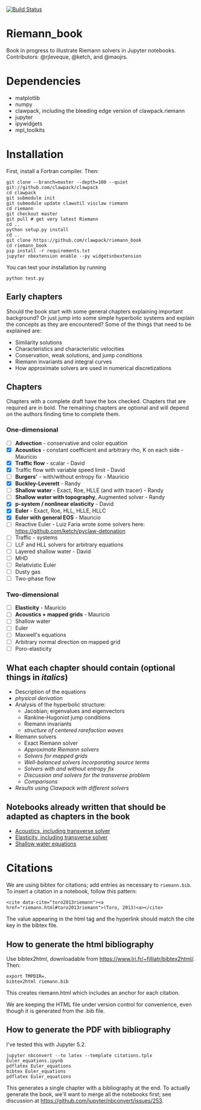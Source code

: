 [![Build Status](https://travis-ci.org/clawpack/riemann_book.svg?branch=master)](https://travis-ci.org/clawpack/riemann_book)

# Riemann_book
Book in progress to illustrate Riemann solvers in Jupyter notebooks.
Contributors: @rjleveque, @ketch, and @maojrs.
  
# Dependencies
- matplotlib
- numpy
- clawpack, including the bleeding edge version of clawpack.riemann
- jupyter
- ipywidgets
- mpl_toolkits

# Installation
First, install a Fortran compiler.  Then:

```
git clone --branch=master --depth=100 --quiet git://github.com/clawpack/clawpack
cd clawpack
git submodule init
git submodule update clawutil visclaw riemann
cd riemann
git checkout master
git pull # get very latest Riemann
cd ..
python setup.py install
cd ..
git clone https://github.com/clawpack/riemann_book
cd riemann_book
pip install -r requirements.txt
jupyter nbextension enable --py widgetsnbextension
```

You can test your installation by running

```
python test.py
```


## Early chapters
Should the book start with some general chapters explaining important background?  Or just jump into some simple hyperbolic systems and explain the concepts as they are encountered?  Some of the things that need to be explained are:
- Similarity solutions
- Characteristics and characteristic velocities
- Conservation, weak solutions, and jump conditions
- Riemann invariants and integral curves
- How approximate solvers are used in numerical discretizations

## Chapters
Chapters with a complete draft have the box checked.  Chapters that are required are in bold.  The remaining chapters are optional and will depend on the authors finding time to complete them.

### One-dimensional

- [ ] **Advection** - conservative and color equation
- [x] **Acoustics** - constant coefficient and arbitrary rho, K on each side - Mauricio
- [x] **Traffic flow** - scalar - David
- [x] Traffic flow with variable speed limit - David
- [ ] **Burgers'** - with/without entropy fix - Mauricio
- [x] **Buckley-Leverett** - Randy
- [ ] **Shallow water** - Exact, Roe, HLLE  (and with tracer) - Randy
- [ ] **Shallow water with topography**, Augmented solver - Randy
- [x] **p-system / nonlinear elasticity** - David
- [x] **Euler** - Exact, Roe, HLL, HLLE, HLLC 
- [x] **Euler with general EOS** - Mauricio
- [ ] Reactive Euler - Luiz Faria wrote some solvers here: https://github.com/ketch/pyclaw-detonation
- [ ] Traffic - systems
- [ ] LLF and HLL solvers for arbitrary equations
- [ ] Layered shallow water - David
- [ ] MHD
- [ ] Relativistic Euler
- [ ] Dusty gas
- [ ] Two-phase flow

### Two-dimensional

- [ ] **Elasticity** - Mauricio
- [ ] **Acoustics + mapped grids** - Mauricio
- [ ] Shallow water
- [ ] Euler
- [ ] Maxwell's equations
- [ ] Arbitrary normal direction on mapped grid
- [ ] Poro-elasticity

## What each chapter should contain (optional things in *italics*)
- Description of the equations 
- *physical derivation*
- Analysis of the hyperbolic structure: 
	- Jacobian; eigenvalues and eigenvectors
	- Rankine-Hugoniot jump conditions
	- Riemann invariants
	- *structure of centered rarefaction waves*
- Riemann solvers
	- Exact Riemann solver
	- *Approximate Riemann solvers*
	- *Solvers for mapped grids*
	- *Well-balanced solvers incorporating source terms*
	- *Solvers with and without entropy fix*
	- *Discussion and solvers for the transverse problem*
	- *Comparisons*
- *Results using Clawpack with different solvers*

## Notebooks already written that should be adapted as chapters in the book
- [Acoustics, including transverse solver](http://nbviewer.ipython.org/github/maojrs/ipynotebooks/blob/master/acoustics_riemann.ipynb)
- [Elasticity, including transverse solver](http://nbviewer.ipython.org/github/maojrs/ipynotebooks/blob/master/elasticity_riemann.ipynb)
- [Shallow water equations](http://nbviewer.ipython.org/url/faculty.washington.edu/rjl/notebooks/shallow/SW_riemann_tester.ipynb)


# Citations

We are using bibtex for citations; add entries as necessary to `riemann.bib`.
To insert a citation in a notebook, follow this pattern:

    <cite data-cite="toro2013riemann"><a href="riemann.html#toro2013riemann">(Toro, 2013)<a></cite>

The value appearing in the html tag and the hyperlink should match the cite key
in the bibtex file.

## How to generate the html bibliography

Use bibtex2html, downloadable from https://www.lri.fr/~filliatr/bibtex2html/.
Then:

    export TMPDIR=.
    bibtex2html riemann.bib
    
This creates riemann.html which includes an anchor for each citation.

We are keeping the HTML file under version control for convenience, even
though it is generated from the .bib file.


## How to generate the PDF with bibliography

I've tested this with Jupyter 5.2.

    jupyter nbconvert --to latex --template citations.tplx Euler_equations.ipynb
    pdflatex Euler_equations
    bibtex Euler_equations
    pdflatex Euler_equations

This generates a single chapter with a bibliography at the end.  To actually
generate the book, we'll want to merge all the notebooks first; see
discussion at https://github.com/jupyter/nbconvert/issues/253.
